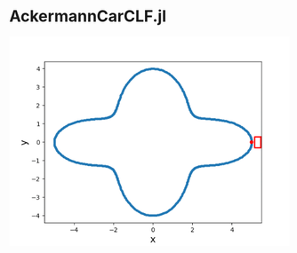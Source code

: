 # AckermannCarCLF.jl

![GUI](https://github.com/guberger/AckermannCarCLF.jl/blob/main/path_following.gif)